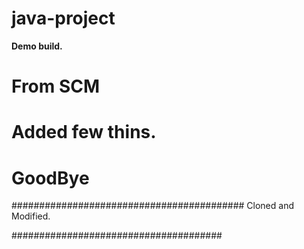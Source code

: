 # java-project
**********************Demo build.**********************


# From SCM 
# Added few thins.
# GoodBye

##########################################
Cloned and Modified.

######################################
